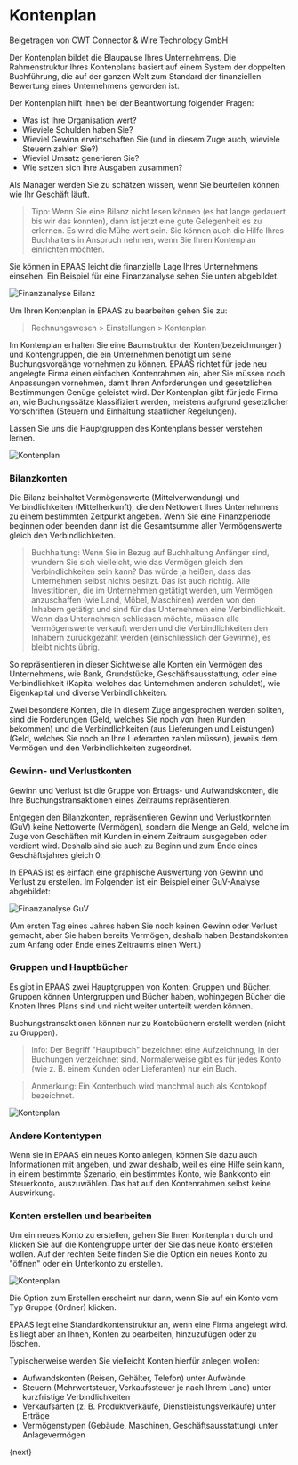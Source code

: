 <!-- add-breadcrumbs -->
# Kontenplan
<span class="text-muted contributed-by">Beigetragen von CWT Connector & Wire Technology GmbH</span>

Der Kontenplan bildet die Blaupause Ihres Unternehmens. Die Rahmenstruktur Ihres Kontenplans basiert auf einem System der doppelten Buchführung, die auf der ganzen Welt zum Standard der finanziellen Bewertung eines Unternehmens geworden ist.

Der Kontenplan hilft Ihnen bei der Beantwortung folgender Fragen:

* Was ist Ihre Organisation wert?
* Wieviele Schulden haben Sie?
* Wieviel Gewinn erwirtschaften Sie (und in diesem Zuge auch, wieviele Steuern zahlen Sie?)
* Wieviel Umsatz generieren Sie?
* Wie setzen sich Ihre Ausgaben zusammen?

Als Manager werden Sie zu schätzen wissen, wenn Sie beurteilen können wie Ihr Geschäft läuft.

> Tipp: Wenn Sie eine Bilanz nicht lesen können (es hat lange gedauert bis wir das konnten), dann ist jetzt eine gute Gelegenheit es zu erlernen. Es wird die Mühe wert sein. Sie können auch die Hilfe Ihres Buchhalters in Anspruch nehmen, wenn Sie Ihren Kontenplan einrichten möchten.

Sie können in EPAAS leicht die finanzielle Lage Ihres Unternehmens einsehen. Ein Beispiel für eine Finanzanalyse sehen Sie unten abgebildet.

<img class="screenshot" alt="Finanzanalyse Bilanz" src="{{docs_base_url}}/assets/img/accounts/financial-analytics-bl.png">

Um Ihren Kontenplan in EPAAS zu bearbeiten gehen Sie zu:

> Rechnungswesen > Einstellungen > Kontenplan

Im Kontenplan erhalten Sie eine Baumstruktur der Konten(bezeichnungen) und Kontengruppen, die ein Unternehmen benötigt um seine Buchungsvorgänge vornehmen zu können. EPAAS richtet für jede neu angelegte Firma einen einfachen Kontenrahmen ein, aber Sie müssen noch Anpassungen vornehmen, damit Ihren Anforderungen und gesetzlichen Bestimmungen Genüge geleistet wird. Der Kontenplan gibt für jede Firma an, wie Buchungssätze klassifiziert werden, meistens aufgrund gesetzlicher Vorschriften (Steuern und Einhaltung staatlicher Regelungen).

Lassen Sie uns die Hauptgruppen des Kontenplans besser verstehen lernen.

<img class="screenshot" alt="Kontenplan" src="{{docs_base_url}}/assets/img/accounts/chart-of-accounts-1.png">

### Bilanzkonten

Die Bilanz beinhaltet Vermögenswerte (Mittelverwendung) und Verbindlichkeiten (Mittelherkunft), die den Nettowert Ihres Unternehmens zu einem bestimmten Zeitpunkt angeben. Wenn Sie eine Finanzperiode beginnen oder beenden dann ist die Gesamtsumme aller Vermögenswerte gleich den Verbindlichkeiten.

> Buchhaltung: Wenn Sie in Bezug auf Buchhaltung Anfänger sind, wundern Sie sich vielleicht, wie das Vermögen gleich den Verbindlichkeiten sein kann? Das würde ja heißen, dass das Unternehmen selbst nichts besitzt. Das ist auch richtig. Alle Investitionen, die im Unternehmen getätigt werden, um Vermögen anzuschaffen (wie Land, Möbel, Maschinen) werden von den Inhabern getätigt und sind für das Unternehmen eine Verbindlichkeit. Wenn das Unternehmen schliessen möchte, müssen alle Vermögenswerte verkauft werden und die Verbindlichkeiten den Inhabern zurückgezahlt werden (einschliesslich der Gewinne), es bleibt nichts übrig.

So repräsentieren in dieser Sichtweise alle Konten ein Vermögen des Unternehmens, wie Bank, Grundstücke, Geschäftsausstattung, oder eine Verbindlichkeit (Kapital welches das Unternehmen anderen schuldet), wie Eigenkapital und diverse Verbindlichkeiten.

Zwei besondere Konten, die in diesem Zuge angesprochen werden sollten, sind die Forderungen (Geld, welches Sie noch von Ihren Kunden bekommen) und die Verbindlichkeiten (aus Lieferungen und Leistungen) (Geld, welches Sie noch an Ihre Lieferanten zahlen müssen), jeweils dem Vermögen und den Verbindlichkeiten zugeordnet.

### Gewinn- und Verlustkonten

Gewinn und Verlust ist die Gruppe von Ertrags- und Aufwandskonten, die Ihre Buchungstransaktionen eines Zeitraums repräsentieren.

Entgegen den Bilanzkonten, repräsentieren Gewinn und Verlustkonnten (GuV) keine Nettowerte (Vermögen), sondern die Menge an Geld, welche im Zuge von Geschäften mit Kunden in einem Zeitraum ausgegeben oder verdient wird. Deshalb sind sie auch zu Beginn und zum Ende eines Geschäftsjahres gleich 0.

In EPAAS ist es einfach eine graphische Auswertung von Gewinn und Verlust zu erstellen. Im Folgenden ist ein Beispiel einer GuV-Analyse abgebildet:

<img class="screenshot" alt="Finanzanalyse GuV" src="{{docs_base_url}}/assets/img/accounts/financial-analytics-pl.png">

(Am ersten Tag eines Jahres haben Sie noch keinen Gewinn oder Verlust gemacht, aber Sie haben bereits Vermögen, deshalb haben Bestandskonten zum Anfang oder Ende eines Zeitraums einen Wert.)

### Gruppen und Hauptbücher

Es gibt in EPAAS zwei Hauptgruppen von Konten: Gruppen und Bücher. Gruppen können Untergruppen und Bücher haben, wohingegen Bücher die Knoten Ihres Plans sind und nicht weiter unterteilt werden können.

Buchungstransaktionen können nur zu Kontobüchern erstellt werden (nicht zu Gruppen).

> Info: Der Begriff "Hauptbuch" bezeichnet eine Aufzeichnung, in der Buchungen verzeichnet sind. Normalerweise gibt es für jedes Konto (wie z. B. einem Kunden oder Lieferanten) nur ein Buch.

> Anmerkung: Ein Kontenbuch wird manchmal auch als Kontokopf bezeichnet.

<img class="screenshot" alt="Kontenplan" src="{{docs_base_url}}/assets/img/accounts/chart-of-accounts-2.png">

### Andere Kontentypen

Wenn sie in EPAAS ein neues Konto anlegen, können Sie dazu auch Informationen mit angeben, und zwar deshalb, weil es eine Hilfe sein kann, in einem bestimmte Szenario, ein bestimmtes Konto, wie Bankkonto ein Steuerkonto, auszuwählen. Das hat auf den Kontenrahmen selbst keine Auswirkung.

### Konten erstellen und bearbeiten

Um ein neues Konto zu erstellen, gehen Sie Ihren Kontenplan durch und klicken Sie auf die Kontengruppe unter der Sie das neue Konto erstellen wollen. Auf der rechten Seite finden Sie die Option ein neues Konto zu "öffnen" oder ein Unterkonto zu erstellen.

<img class="screenshot" alt="Kontenplan" src="{{docs_base_url}}/assets/img/accounts/chart-of-accounts-3.png">

Die Option zum Erstellen erscheint nur dann, wenn Sie auf ein Konto vom Typ Gruppe (Ordner) klicken.

EPAAS legt eine Standardkontenstruktur an, wenn eine Firma angelegt wird. Es liegt aber an Ihnen, Konten zu bearbeiten, hinzuzufügen oder zu löschen.

Typischerweise werden Sie vielleicht Konten hierfür anlegen wollen:

* Aufwandskonten (Reisen, Gehälter, Telefon) unter Aufwände
* Steuern (Mehrwertsteuer, Verkaufssteuer je nach Ihrem Land) unter kurzfristige Verbindlichkeiten
* Verkaufsarten (z. B. Produktverkäufe, Dienstleistungsverkäufe) unter Erträge
* Vermögenstypen (Gebäude, Maschinen, Geschäftsausstattung) unter Anlagevermögen

{next}
